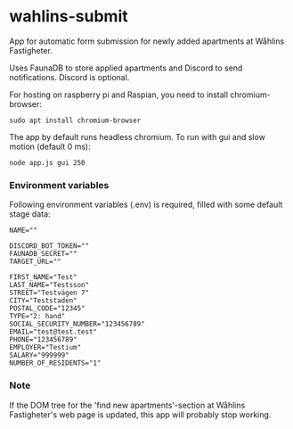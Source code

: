 # wahlins-submit
App for automatic form submission for newly added apartments at Wåhlins Fastigheter.

Uses FaunaDB to store applied apartments and Discord to send notifications. Discord is optional.

For hosting on raspberry pi and Raspian, you need to install chromium-browser:

```sudo apt install chromium-browser```

The app by default runs headless chromium. To run with gui and slow motion (default 0 ms):

```node app.js gui 250```

### Environment variables
Following environment variables (.env) is required, filled with some default stage data:

```
NAME=""

DISCORD_BOT_TOKEN=""
FAUNADB_SECRET=""
TARGET_URL=""

FIRST_NAME="Test"
LAST_NAME="Testsson"
STREET="Testvägen 7"
CITY="Teststaden"
POSTAL_CODE="12345"
TYPE="2: hand"
SOCIAL_SECURITY_NUMBER="123456789"
EMAIL="test@test.test"
PHONE="123456789"
EMPLOYER="Testium"
SALARY="999999"
NUMBER_OF_RESIDENTS="1"
```

### Note
If the DOM tree for the 'find new apartments'-section at Wåhlins Fastigheter's web
page is updated, this app will probably stop working.
